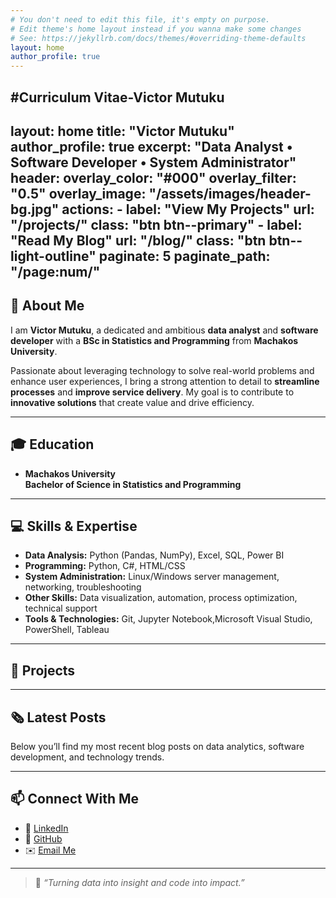 ```yaml
---
# You don't need to edit this file, it's empty on purpose.
# Edit theme's home layout instead if you wanna make some changes
# See: https://jekyllrb.com/docs/themes/#overriding-theme-defaults
layout: home
author_profile: true
---
```

#Curriculum Vitae-Victor Mutuku
----
layout: home
title: "Victor Mutuku"
author_profile: true
excerpt: "Data Analyst • Software Developer • System Administrator"
header:
  overlay_color: "#000"
  overlay_filter: "0.5"
  overlay_image: "/assets/images/header-bg.jpg"
  actions:
    - label: "View My Projects"
      url: "/projects/"
      class: "btn btn--primary"
    - label: "Read My Blog"
      url: "/blog/"
      class: "btn btn--light-outline"
paginate: 5
paginate_path: "/page:num/"
---

## 👋 About Me

I am **Victor Mutuku**, a dedicated and ambitious **data analyst** and **software developer** with a **BSc in Statistics and Programming** from **Machakos University**.

Passionate about leveraging technology to solve real-world problems and enhance user experiences, I bring a strong attention to detail to **streamline processes** and **improve service delivery**. My goal is to contribute to **innovative solutions** that create value and drive efficiency.

---

## 🎓 Education

-  **Machakos University**  
  **Bachelor of Science in Statistics and Programming**  

---

## 💻 Skills & Expertise

-  **Data Analysis:** Python (Pandas, NumPy), Excel, SQL, Power BI  
-  **Programming:** Python, C#, HTML/CSS  
-  **System Administration:** Linux/Windows server management, networking, troubleshooting  
-  **Other Skills:** Data visualization, automation, process optimization, technical support  
-  **Tools & Technologies:** Git, Jupyter Notebook,Microsoft Visual Studio, PowerShell, Tableau

---

## 🚀 Projects


---

## 🗞️ Latest Posts

Below you’ll find my most recent blog posts on data analytics, software development, and technology trends.

---

## 📫 Connect With Me

- 💼 [LinkedIn](https://linkedin.com/in/yourprofile)  
- 🐙 [GitHub](https://github.com/Victor-Mutuku)  
- ✉️ [Email Me](vkiokomutuku@gmail.com)

---

> 🌟 *“Turning data into insight and code into impact.”*
